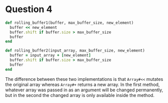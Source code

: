 # Question 4

```ruby
def rolling_buffer1(buffer, max_buffer_size, new_element)
  buffer << new_element
  buffer.shift if buffer.size > max_buffer_size
  buffer
end

def rolling_buffer2(input_array, max_buffer_size, new_element)
  buffer = input_array + [new_element]
  buffer.shift if buffer.size > max_buffer_size
  buffer
end
```

The difference between these two implementations is that `Array#<<` mutates the original array whereas `Array#+` returns a new array.  In the first method, whatever array was passed in as an argument will be changed permanently, but in the second the changed array is only available inside the method.